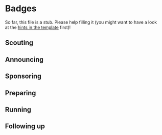 # Badges

So far, this file is a stub. Please help filling it (you might want to have a look at the [hints in the template](../TEMPLATE.md) first)!

## Scouting

## Announcing

## Sponsoring

## Preparing

## Running

## Following up
